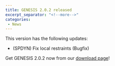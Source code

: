 ```yaml
---
title: GENESIS 2.0.2 released
excerpt_separator: "<!--more-->"
categories:
 - News
---
```


This version has the following updates:

-   (SPDYN) Fix local restraints (Bugfix)

<!--more-->
Get GENESIS 2.0.2 now from our [download
page](https://github.com/genesis-release-r-ccs/genesis/releases/tag/v2.0.2)!
